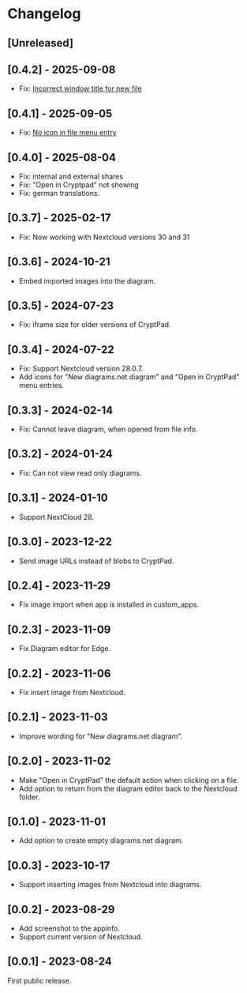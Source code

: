 <!---
SPDX-FileCopyrightText: 2023 XWiki CryptPad Team <contact@cryptpad.org> and contributors

SPDX-License-Identifier: AGPL-3.0-or-later
-->
# Changelog

## [Unreleased]

## [0.4.2] - 2025-09-08

- Fix: [Incorrect window title for new file](https://github.com/cryptpad/nextcloud-open-in-cryptpad/issues/46)

## [0.4.1] - 2025-09-05

- Fix: [No icon in file menu entry](https://github.com/cryptpad/nextcloud-open-in-cryptpad/issues/45)

## [0.4.0] - 2025-08-04

- Fix: internal and external shares
- Fix: "Open in Cryptpad" not showing
- Fix: german translations.

## [0.3.7] - 2025-02-17

- Fix: Now working with Nextcloud versions 30 and 31

## [0.3.6] - 2024-10-21

- Embed imported images into the diagram.

## [0.3.5] - 2024-07-23

- Fix: iframe size for older versions of CryptPad.

## [0.3.4] - 2024-07-22

- Fix: Support Nextcloud version 28.0.7.
- Add icons for "New diagrams.net diagram" and "Open in CryptPad" menu entries.

## [0.3.3] - 2024-02-14

- Fix: Cannot leave diagram, when opened from file info.

## [0.3.2] - 2024-01-24

- Fix: Can not view read only diagrams.

## [0.3.1] - 2024-01-10

- Support NextCloud 28.

## [0.3.0] - 2023-12-22

- Send image URLs instead of blobs to CryptPad.

## [0.2.4] - 2023-11-29

- Fix image import when app is installed in custom_apps.

## [0.2.3] - 2023-11-09

- Fix Diagram editor for Edge.

## [0.2.2] - 2023-11-06

- Fix insert image from Nextcloud.

## [0.2.1] - 2023-11-03

- Improve wording for "New diagrams.net diagram".

## [0.2.0] - 2023-11-02

- Make "Open in CryptPad" the default action when clicking on a file.
- Add option to return from the diagram editor back to the Nextcloud folder.

## [0.1.0] - 2023-11-01

- Add option to create empty diagrams.net diagram.

## [0.0.3] - 2023-10-17

- Support inserting images from Nextcloud into diagrams.

## [0.0.2] - 2023-08-29

- Add screenshot to the appinfo.
- Support current version of Nextcloud.

## [0.0.1] - 2023-08-24

First public release.
